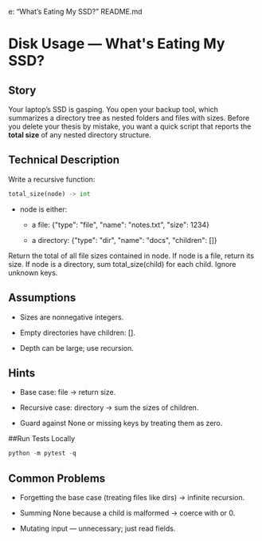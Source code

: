 e: “What’s Eating My SSD?”
README.md
# Disk Usage — What's Eating My SSD?

## Story
Your laptop’s SSD is gasping. You open your backup tool, which summarizes a directory tree as nested folders and files with sizes. Before you delete your thesis by mistake, you want a quick script that reports the **total size** of any nested directory structure.

## Technical Description
Write a recursive function:

```py
total_size(node) -> int
```

- node is either:

    - a file: {"type": "file", "name": "notes.txt", "size": 1234}

    - a directory: {"type": "dir", "name": "docs", "children": [<nodes>]}

Return the total of all file sizes contained in node. If node is a file, return its size. If node is a directory, sum total_size(child) for each child. Ignore unknown keys.

## Assumptions

- Sizes are nonnegative integers.

- Empty directories have children: [].

- Depth can be large; use recursion.

## Hints

- Base case: file → return size.

- Recursive case: directory → sum the sizes of children.

- Guard against None or missing keys by treating them as zero.

##Run Tests Locally
```py
python -m pytest -q
```

## Common Problems

- Forgetting the base case (treating files like dirs) → infinite recursion.

- Summing None because a child is malformed → coerce with or 0.

- Mutating input — unnecessary; just read fields.